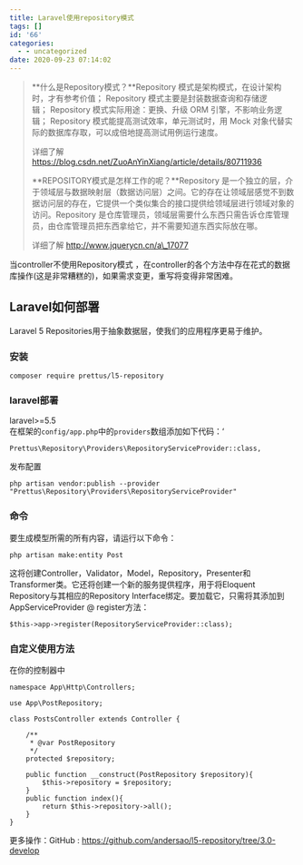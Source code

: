 ```yaml
---
title: Laravel使用repository模式
tags: []
id: '66'
categories:
  - - uncategorized
date: 2020-09-23 07:14:02
---
```


> **什么是Repository模式？**Repository 模式是架构模式，在设计架构时，才有参考价值； Repository 模式主要是封装数据查询和存储逻辑； Repository 模式实际用途：更换、升级 ORM 引擎，不影响业务逻辑； Repository 模式能提高测试效率，单元测试时，用 Mock 对象代替实际的数据库存取，可以成倍地提高测试用例运行速度。
> 
> 详细了解 https://blog.csdn.net/ZuoAnYinXiang/article/details/80711936
> 
> **REPOSITORY模式是怎样工作的呢？**Repository 是一个独立的层，介于领域层与数据映射层（数据访问层）之间。它的存在让领域层感觉不到数据访问层的存在，它提供一个类似集合的接口提供给领域层进行领域对象的访问。Repository 是仓库管理员，领域层需要什么东西只需告诉仓库管理员，由仓库管理员把东西拿给它，并不需要知道东西实际放在哪。
> 
> 详细了解 http://www.jquerycn.cn/a\_17077

当controller不使用Repository模式 ，在controller的各个方法中存在花式的数据库操作(这是非常糟糕的)，如果需求变更，重写将变得非常困难。

## Laravel如何部署

Laravel 5 Repositories用于抽象数据层，使我们的应用程序更易于维护。

### 安装

`composer require prettus/l5-repository`

### laravel部署

laravel>=5.5  
在框架的`config/app.php`中的`providers`数组添加如下代码：‘

`Prettus\Repository\Providers\RepositoryServiceProvider::class,`

发布配置

`php artisan vendor:publish --provider "Prettus\Repository\Providers\RepositoryServiceProvider"`

### 命令

要生成模型所需的所有内容，请运行以下命令：

`php artisan make:entity Post`

这将创建Controller，Validator，Model，Repository，Presenter和Transformer类。它还将创建一个新的服务提供程序，用于将Eloquent Repository与其相应的Repository Interface绑定。要加载它，只需将其添加到AppServiceProvider @ register方法：

`$this->app->register(RepositoryServiceProvider::class);`

### 自定义使用方法

在你的控制器中

```
namespace App\Http\Controllers;

use App\PostRepository;

class PostsController extends Controller {

    /**
     * @var PostRepository
     */
    protected $repository;

    public function __construct(PostRepository $repository){
        $this->repository = $repository;
    }
    public function index(){
        return $this->repository->all();
    }
}
```

更多操作：GitHub : https://github.com/andersao/l5-repository/tree/3.0-develop